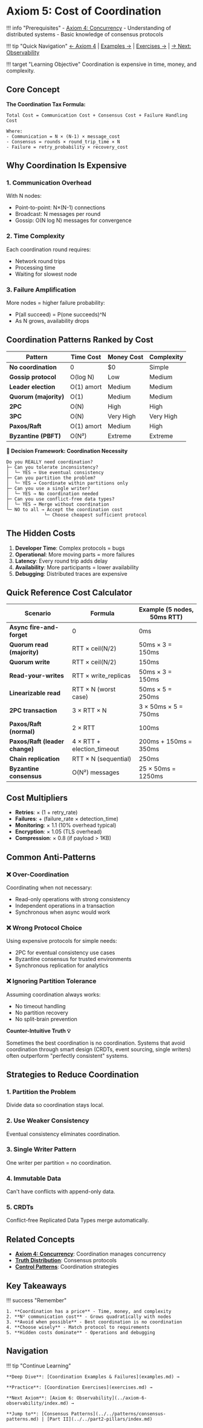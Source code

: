 # Axiom 5: Cost of Coordination

!!! info "Prerequisites"
    - [Axiom 4: Concurrency](../axiom-4-concurrency/index.md)
    - Understanding of distributed systems
    - Basic knowledge of consensus protocols

!!! tip "Quick Navigation"
    [← Axiom 4](../axiom-4-concurrency/index.md) | 
    [Examples →](examples.md) | 
    [Exercises →](exercises.md) |
    [→ Next: Observability](../axiom-6-observability/index.md)

!!! target "Learning Objective"
    Coordination is expensive in time, money, and complexity.

## Core Concept

<div class="axiom-box">

**The Coordination Tax Formula:**

```
Total Cost = Communication Cost + Consensus Cost + Failure Handling Cost

Where:
- Communication = N × (N-1) × message_cost
- Consensus = rounds × round_trip_time × N
- Failure = retry_probability × recovery_cost
```

</div>

## Why Coordination Is Expensive

### 1. Communication Overhead

With N nodes:
- Point-to-point: N×(N-1) connections
- Broadcast: N messages per round
- Gossip: O(N log N) messages for convergence

### 2. Time Complexity

Each coordination round requires:
- Network round trips
- Processing time
- Waiting for slowest node

### 3. Failure Amplification

More nodes = higher failure probability:
- P(all succeed) = P(one succeeds)^N
- As N grows, availability drops

## Coordination Patterns Ranked by Cost

| Pattern | Time Cost | Money Cost | Complexity |
|---------|-----------|------------|------------|
| **No coordination** | 0 | $0 | Simple |
| **Gossip protocol** | O(log N) | Low | Medium |
| **Leader election** | O(1) amort | Medium | Medium |
| **Quorum (majority)** | O(1) | Medium | Medium |
| **2PC** | O(N) | High | High |
| **3PC** | O(N) | Very High | Very High |
| **Paxos/Raft** | O(1) amort | Medium | High |
| **Byzantine (PBFT)** | O(N²) | Extreme | Extreme |

<div class="decision-box">

**🎯 Decision Framework: Coordination Necessity**

```
Do you REALLY need coordination?
├─ Can you tolerate inconsistency?
│  └─ YES → Use eventual consistency
├─ Can you partition the problem?
│  └─ YES → Coordinate within partitions only
├─ Can you use a single writer?
│  └─ YES → No coordination needed
├─ Can you use conflict-free data types?
│  └─ YES → Merge without coordination
└─ NO to all → Accept the coordination cost
              └─ Choose cheapest sufficient protocol
```

</div>

## The Hidden Costs

1. **Developer Time**: Complex protocols = bugs
2. **Operational**: More moving parts = more failures  
3. **Latency**: Every round trip adds delay
4. **Availability**: More participants = lower availability
5. **Debugging**: Distributed traces are expensive

## Quick Reference Cost Calculator

<div class="reference-table">

| Scenario | Formula | Example (5 nodes, 50ms RTT) |
|----------|---------|------------------------------|
| **Async fire-and-forget** | 0 | 0ms |
| **Quorum read (majority)** | RTT × ceil(N/2) | 50ms × 3 = 150ms |
| **Quorum write** | RTT × ceil(N/2) | 150ms |
| **Read-your-writes** | RTT × write_replicas | 50ms × 3 = 150ms |
| **Linearizable read** | RTT × N (worst case) | 50ms × 5 = 250ms |
| **2PC transaction** | 3 × RTT × N | 3 × 50ms × 5 = 750ms |
| **Paxos/Raft (normal)** | 2 × RTT | 100ms |
| **Paxos/Raft (leader change)** | 4 × RTT + election_timeout | 200ms + 150ms = 350ms |
| **Chain replication** | RTT × N (sequential) | 250ms |
| **Byzantine consensus** | O(N²) messages | 25 × 50ms = 1250ms |

</div>

## Cost Multipliers

- **Retries**: × (1 + retry_rate)
- **Failures**: + (failure_rate × detection_time)
- **Monitoring**: × 1.1 (10% overhead typical)
- **Encryption**: × 1.05 (TLS overhead)
- **Compression**: × 0.8 (if payload > 1KB)

## Common Anti-Patterns

### ❌ Over-Coordination

Coordinating when not necessary:
- Read-only operations with strong consistency
- Independent operations in a transaction
- Synchronous when async would work

### ❌ Wrong Protocol Choice

Using expensive protocols for simple needs:
- 2PC for eventual consistency use cases
- Byzantine consensus for trusted environments
- Synchronous replication for analytics

### ❌ Ignoring Partition Tolerance

Assuming coordination always works:
- No timeout handling
- No partition recovery
- No split-brain prevention

<div class="truth-box">

**Counter-Intuitive Truth 💡**

Sometimes the best coordination is no coordination. Systems that avoid coordination through smart design (CRDTs, event sourcing, single writers) often outperform "perfectly consistent" systems.

</div>

## Strategies to Reduce Coordination

### 1. Partition the Problem

Divide data so coordination stays local.

### 2. Use Weaker Consistency

Eventual consistency eliminates coordination.

### 3. Single Writer Pattern

One writer per partition = no coordination.

### 4. Immutable Data

Can't have conflicts with append-only data.

### 5. CRDTs

Conflict-free Replicated Data Types merge automatically.

## Related Concepts

- **[Axiom 4: Concurrency](../axiom-4-concurrency/index.md)**: Coordination manages concurrency
- **[Truth Distribution](../../part2-pillars/pillar-3-truth/index.md)**: Consensus protocols
- **[Control Patterns](../../part2-pillars/pillar-4-control/index.md)**: Coordination strategies

## Key Takeaways

!!! success "Remember"
    
    1. **Coordination has a price** - Time, money, and complexity
    2. **N² communication cost** - Grows quadratically with nodes
    3. **Avoid when possible** - Best coordination is no coordination
    4. **Choose wisely** - Match protocol to requirements
    5. **Hidden costs dominate** - Operations and debugging

## Navigation

!!! tip "Continue Learning"
    
    **Deep Dive**: [Coordination Examples & Failures](examples.md) →
    
    **Practice**: [Coordination Exercises](exercises.md) →
    
    **Next Axiom**: [Axiom 6: Observability](../axiom-6-observability/index.md) →
    
    **Jump to**: [Consensus Patterns](../../patterns/consensus-patterns.md) | [Part II](../../part2-pillars/index.md)